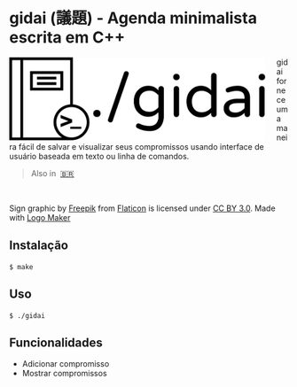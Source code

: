 # gidai (議題) - Agenda minimalista escrita em C++

<img src="assets/logo.png" align="left" height="150"/>
<img align="left" width="0" height="150px" hspace="10"/>

gidai fornece uma maneira fácil de salvar e visualizar seus compromissos usando interface de usuário baseada em texto ou linha de comandos.

> Also in&nbsp;
> <a href="assets/pt_BR/README.md">🇧🇷</a>

<br>

Sign graphic by <a href="http://www.flaticon.com/authors/freepik">Freepik</a> from <a href="http://www.flaticon.com/">Flaticon</a> is licensed under <a href="http://creativecommons.org/licenses/by/3.0/" title="Creative Commons BY 3.0">CC BY 3.0</a>. Made with <a href="http://logomakr.com" title="Logo Maker">Logo Maker</a>

## Instalação

```
$ make
```

## Uso

```
$ ./gidai
```

## Funcionalidades

- Adicionar compromisso
- Mostrar compromissos

